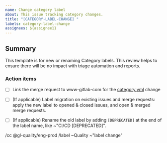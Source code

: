 ```yaml
---
name: Change category label
about: This issue tracking category changes.
title: "[CATEGORY-LABEL-CHANGE] "
labels: category-label-change
assignees: ${assignee1}
---
```


## Summary

This template is for new or renaming Category labels. This review helps to ensure there will be no impact with triage automation and reports.

### Action items

* [ ] Link the merge request to www-gitlab-com for the [category.yml](https://portal.cherubits.hu/blob/master/data/categories.yml) change
* [ ] (If applicable) Label migration on existing issues and merge requests: apply the new label to opened & closed issues, and open & merged merge requests.
* [ ] (If applicable) Rename the old label by adding `[DEPRECATED]` at the end of the label name, like ~"CI/CD [DEPRECATED]".


/cc @gl-quality/eng-prod
/label ~Quality ~"label change"
